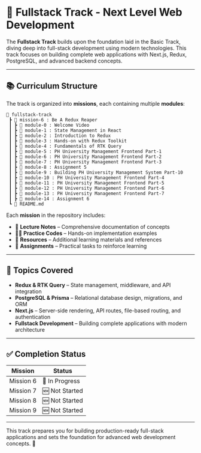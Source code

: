 # 🚀 Fullstack Track - Next Level Web Development

The **Fullstack Track** builds upon the foundation laid in the Basic Track, diving deep into full-stack development using modern technologies. This track focuses on building complete web applications with Next.js, Redux, PostgreSQL, and advanced backend concepts.

---

## 📚 Curriculum Structure

The track is organized into **missions**, each containing multiple **modules**:

```text
📂 fullstack-track
 ┣ 📂 mission-6 : Be A Redux Reaper
 ┃ ┣ 📂 module-0 : Welcome Video
 ┃ ┣ 📂 module-1 : State Management in React
 ┃ ┣ 📂 module-2 : Introduction to Redux
 ┃ ┣ 📂 module-3 : Hands-on with Redux Toolkit
 ┃ ┣ 📂 module-4 : Fundamentals of RTK Query
 ┃ ┣ 📂 module-5 : PH University Management Frontend Part-1
 ┃ ┣ 📂 module-6 : PH University Management Frontend Part-2
 ┃ ┣ 📂 module-7 : PH University Management Frontend Part-3
 ┃ ┣ 📂 module-8 : Assignment 5
 ┃ ┣ 📂 module-9 : Building PH University Management System Part-10
 ┃ ┣ 📂 module-10 : PH University Management Frontend Part-4
 ┃ ┣ 📂 module-11 : PH University Management Frontend Part-5
 ┃ ┣ 📂 module-12 : PH University Management Frontend Part-6
 ┃ ┣ 📂 module-13 : PH University Management Frontend Part-7
 ┃ ┣ 📂 module-14 : Assignment 6
 ┗ 📜 README.md
```

Each **mission** in the repository includes:

- 📌 **Lecture Notes** – Comprehensive documentation of concepts
- 🧑‍💻 **Practice Codes** – Hands-on implementation examples
- 📄 **Resources** – Additional learning materials and references
- 📝 **Assignments** – Practical tasks to reinforce learning

---

## 🎯 Topics Covered

- **Redux & RTK Query** – State management, middleware, and API integration
- **PostgreSQL & Prisma** – Relational database design, migrations, and ORM
- **Next.js** – Server-side rendering, API routes, file-based routing, and authentication
- **Fullstack Development** – Building complete applications with modern architecture

---

## ✅ Completion Status

| Mission   | Status         |
| --------- | -------------- |
| Mission 6 | 🚧 In Progress |
| Mission 7 | 🆕 Not Started |
| Mission 8 | 🆕 Not Started |
| Mission 9 | 🆕 Not Started |

---

This track prepares you for building production-ready full-stack applications and sets the foundation for advanced web development concepts. 🚀
